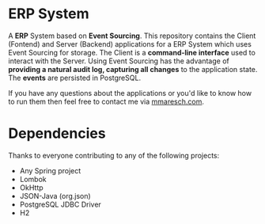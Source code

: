 # ERP System
A **ERP** System based on **Event Sourcing**. This repository contains the Client (Fontend) and Server (Backend) applications for a ERP System which uses Event Sourcing for storage. The Client is a **command-line interface** used to interact with the Server. Using Event Sourcing has the advantage of **providing a natural audit log, capturing all changes** to the application state. The **events** are persisted in PostgreSQL. 

If you have any questions about the applications or you'd like to know how to run them then feel free to contact me via [mmaresch.com](http://mmaresch.com).

# Dependencies
Thanks to everyone contributing to any of the following projects:
- Any Spring project
- Lombok
- OkHttp
- JSON-Java (org.json)
- PostgreSQL JDBC Driver
- H2
